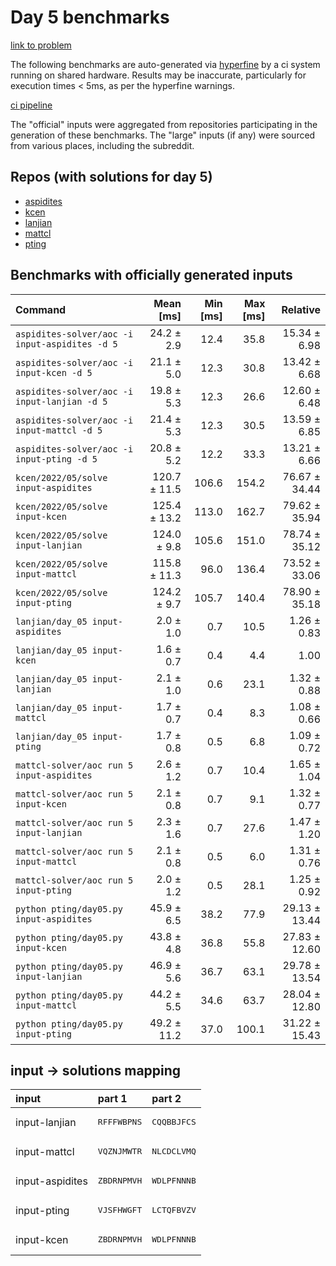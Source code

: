 # Day 5 benchmarks

[link to problem](http://adventofcode.com/2022/day/5)

The following benchmarks are auto-generated via [hyperfine](https://github.com/sharkdp/hyperfine) by a ci system running on shared hardware. Results may be inaccurate, particularly for execution times < 5ms, as per the hyperfine warnings.

[ci pipeline](http://ci.papercode.net:8080/teams/aoc2022/pipelines/aoc-compare-2022)

The "official" inputs were aggregated from repositories participating in the generation of these benchmarks. The "large" inputs (if any) were sourced from various places, including the subreddit.

## Repos (with solutions for day 5)


- [aspidites](https://github.com/aspidites/aoc2022)
- [kcen](https://github.com/kcen/AdventOfCode)
- [lanjian](https://github.com/LanJian/aoc-2022)
- [mattcl](https://github.com/mattcl/aoc2022)
- [pting](https://github.com/pting/aoc2022)

## Benchmarks with officially generated inputs
| Command | Mean [ms] | Min [ms] | Max [ms] | Relative |
|:---|---:|---:|---:|---:|
| `aspidites-solver/aoc -i input-aspidites -d 5` | 24.2 ± 2.9 | 12.4 | 35.8 | 15.34 ± 6.98 |
| `aspidites-solver/aoc -i input-kcen -d 5` | 21.1 ± 5.0 | 12.3 | 30.8 | 13.42 ± 6.68 |
| `aspidites-solver/aoc -i input-lanjian -d 5` | 19.8 ± 5.3 | 12.3 | 26.6 | 12.60 ± 6.48 |
| `aspidites-solver/aoc -i input-mattcl -d 5` | 21.4 ± 5.3 | 12.3 | 30.5 | 13.59 ± 6.85 |
| `aspidites-solver/aoc -i input-pting -d 5` | 20.8 ± 5.2 | 12.2 | 33.3 | 13.21 ± 6.66 |
| `kcen/2022/05/solve input-aspidites` | 120.7 ± 11.5 | 106.6 | 154.2 | 76.67 ± 34.44 |
| `kcen/2022/05/solve input-kcen` | 125.4 ± 13.2 | 113.0 | 162.7 | 79.62 ± 35.94 |
| `kcen/2022/05/solve input-lanjian` | 124.0 ± 9.8 | 105.6 | 151.0 | 78.74 ± 35.12 |
| `kcen/2022/05/solve input-mattcl` | 115.8 ± 11.3 | 96.0 | 136.4 | 73.52 ± 33.06 |
| `kcen/2022/05/solve input-pting` | 124.2 ± 9.7 | 105.7 | 140.4 | 78.90 ± 35.18 |
| `lanjian/day_05 input-aspidites` | 2.0 ± 1.0 | 0.7 | 10.5 | 1.26 ± 0.83 |
| `lanjian/day_05 input-kcen` | 1.6 ± 0.7 | 0.4 | 4.4 | 1.00 |
| `lanjian/day_05 input-lanjian` | 2.1 ± 1.0 | 0.6 | 23.1 | 1.32 ± 0.88 |
| `lanjian/day_05 input-mattcl` | 1.7 ± 0.7 | 0.4 | 8.3 | 1.08 ± 0.66 |
| `lanjian/day_05 input-pting` | 1.7 ± 0.8 | 0.5 | 6.8 | 1.09 ± 0.72 |
| `mattcl-solver/aoc run 5 input-aspidites` | 2.6 ± 1.2 | 0.7 | 10.4 | 1.65 ± 1.04 |
| `mattcl-solver/aoc run 5 input-kcen` | 2.1 ± 0.8 | 0.7 | 9.1 | 1.32 ± 0.77 |
| `mattcl-solver/aoc run 5 input-lanjian` | 2.3 ± 1.6 | 0.7 | 27.6 | 1.47 ± 1.20 |
| `mattcl-solver/aoc run 5 input-mattcl` | 2.1 ± 0.8 | 0.5 | 6.0 | 1.31 ± 0.76 |
| `mattcl-solver/aoc run 5 input-pting` | 2.0 ± 1.2 | 0.5 | 28.1 | 1.25 ± 0.92 |
| `python pting/day05.py input-aspidites` | 45.9 ± 6.5 | 38.2 | 77.9 | 29.13 ± 13.44 |
| `python pting/day05.py input-kcen` | 43.8 ± 4.8 | 36.8 | 55.8 | 27.83 ± 12.60 |
| `python pting/day05.py input-lanjian` | 46.9 ± 5.6 | 36.7 | 63.1 | 29.78 ± 13.54 |
| `python pting/day05.py input-mattcl` | 44.2 ± 5.5 | 34.6 | 63.7 | 28.04 ± 12.80 |
| `python pting/day05.py input-pting` | 49.2 ± 11.2 | 37.0 | 100.1 | 31.22 ± 15.43 |

## input -> solutions mapping
|input|part 1|part 2|
|:---|:---|:---|
|input-lanjian|<pre>RFFFWBPNS</pre>|<pre>CQQBBJFCS</pre>|
|input-mattcl|<pre>VQZNJMWTR</pre>|<pre>NLCDCLVMQ</pre>|
|input-aspidites|<pre>ZBDRNPMVH</pre>|<pre>WDLPFNNNB</pre>|
|input-pting|<pre>VJSFHWGFT</pre>|<pre>LCTQFBVZV</pre>|
|input-kcen|<pre>ZBDRNPMVH</pre>|<pre>WDLPFNNNB</pre>|
